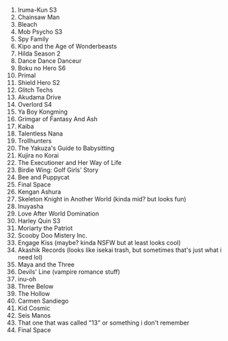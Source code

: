 1. Iruma-Kun S3
2. Chainsaw Man
3. Bleach
4. Mob Psycho S3
5. Spy Family
6. Kipo and the Age of Wonderbeasts
7. Hilda Season 2
8. Dance Dance Danceur
9. Boku no Hero S6
11. Primal
12. Shield Hero S2
13. Glitch Techs
14. Akudama Drive
15. Overlord S4
16. Ya Boy Kongming
17. Grimgar of Fantasy And Ash
18. Kaiba
19. Talentless Nana
20. Trollhunters
21. The Yakuza's Guide to Babysitting
22. Kujira no Korai
23. The Executioner and Her Way of Life
24. Birdie Wing: Golf Girls' Story
25. Bee and Puppycat
26. Final Space
27. Kengan Ashura
28. Skeleton Knight in Another World (kinda mid? but looks fun)
29. Inuyasha
30. Love After World Domination
31. Harley Quin S3
32. Moriarty the Patriot
33. Scooby Doo Mistery Inc.
34. Engage Kiss (maybe? kinda NSFW but at least looks cool)
35. Akashik Records (looks like isekai trash, but sometimes that's just what i need lol)
36. Maya and the Three
37. Devils' Line (vampire romance stuff)
38. inu-oh
39. Three Below
40. The Hollow
41. Carmen Sandiego
42. Kid Cosmic
43. Seis Manos
44. That one that was called "13" or something i don't remember
45. Final Space
